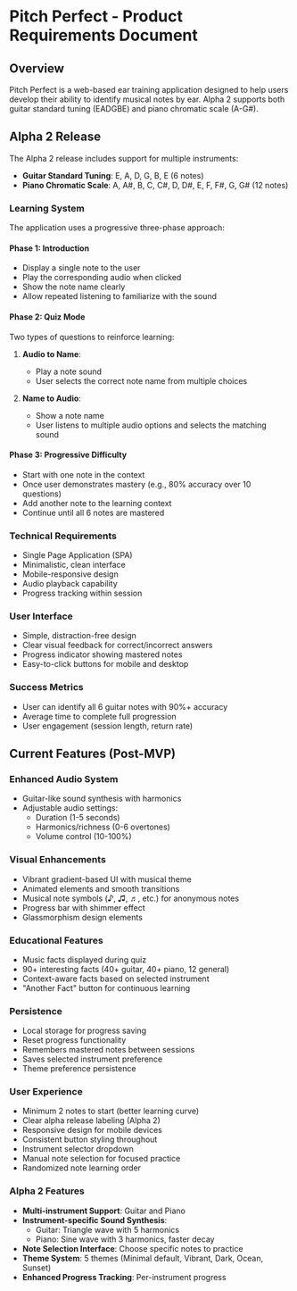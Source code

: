 # Pitch Perfect - Product Requirements Document

## Overview
Pitch Perfect is a web-based ear training application designed to help users develop their ability to identify musical notes by ear. Alpha 2 supports both guitar standard tuning (EADGBE) and piano chromatic scale (A-G#).

## Alpha 2 Release
The Alpha 2 release includes support for multiple instruments:
- **Guitar Standard Tuning**: E, A, D, G, B, E (6 notes)
- **Piano Chromatic Scale**: A, A#, B, C, C#, D, D#, E, F, F#, G, G# (12 notes)

### Learning System
The application uses a progressive three-phase approach:

#### Phase 1: Introduction
- Display a single note to the user
- Play the corresponding audio when clicked
- Show the note name clearly
- Allow repeated listening to familiarize with the sound

#### Phase 2: Quiz Mode
Two types of questions to reinforce learning:

1. **Audio to Name**: 
   - Play a note sound
   - User selects the correct note name from multiple choices

2. **Name to Audio**: 
   - Show a note name
   - User listens to multiple audio options and selects the matching sound

#### Phase 3: Progressive Difficulty
- Start with one note in the context
- Once user demonstrates mastery (e.g., 80% accuracy over 10 questions)
- Add another note to the learning context
- Continue until all 6 notes are mastered

### Technical Requirements
- Single Page Application (SPA)
- Minimalistic, clean interface
- Mobile-responsive design
- Audio playback capability
- Progress tracking within session

### User Interface
- Simple, distraction-free design
- Clear visual feedback for correct/incorrect answers
- Progress indicator showing mastered notes
- Easy-to-click buttons for mobile and desktop

### Success Metrics
- User can identify all 6 guitar notes with 90%+ accuracy
- Average time to complete full progression
- User engagement (session length, return rate)

## Current Features (Post-MVP)
### Enhanced Audio System
- Guitar-like sound synthesis with harmonics
- Adjustable audio settings:
  - Duration (1-5 seconds)
  - Harmonics/richness (0-6 overtones)
  - Volume control (10-100%)

### Visual Enhancements
- Vibrant gradient-based UI with musical theme
- Animated elements and smooth transitions
- Musical note symbols (♪, ♫, ♬, etc.) for anonymous notes
- Progress bar with shimmer effect
- Glassmorphism design elements

### Educational Features
- Music facts displayed during quiz
- 90+ interesting facts (40+ guitar, 40+ piano, 12 general)
- Context-aware facts based on selected instrument
- "Another Fact" button for continuous learning

### Persistence
- Local storage for progress saving
- Reset progress functionality
- Remembers mastered notes between sessions
- Saves selected instrument preference
- Theme preference persistence

### User Experience
- Minimum 2 notes to start (better learning curve)
- Clear alpha release labeling (Alpha 2)
- Responsive design for mobile devices
- Consistent button styling throughout
- Instrument selector dropdown
- Manual note selection for focused practice
- Randomized note learning order

### Alpha 2 Features
- **Multi-instrument Support**: Guitar and Piano
- **Instrument-specific Sound Synthesis**:
  - Guitar: Triangle wave with 5 harmonics
  - Piano: Sine wave with 3 harmonics, faster decay
- **Note Selection Interface**: Choose specific notes to practice
- **Theme System**: 5 themes (Minimal default, Vibrant, Dark, Ocean, Sunset)
- **Enhanced Progress Tracking**: Per-instrument progress